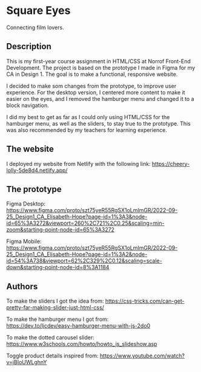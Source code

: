 # Square Eyes

Connecting film lovers.

## Description

This is my first-year course assignment in HTML/CSS at Norrof Front-End Development.
The project is based on the prototype I made in Figma for my CA in Design 1.
The goal is to make a functional, responsive website.

I decided to make som changes from the prototype, to improve user experience. For the desktop version, I centered more content to make it easier on the eyes, and I removed the hamburger menu and changed it to a block navigation.

I did my best to get as far as I could only using HTML/CSS for the hamburger menu, as well as the sliders,
to stay true to the prototype. This was also recommended by my teachers for learning experience.

## The website

I deployed my website from Netlify with the following link:
https://cheery-lolly-5de8d4.netlify.app/

## The prototype

Figma Desktop: https://www.figma.com/proto/szt75yeR55RgSX1oLmImGR/2022-09-25_Design1_CA_Elisabeth-Hope?page-id=1%3A3&node-id=65%3A3272&viewport=260%2C721%2C0.25&scaling=min-zoom&starting-point-node-id=65%3A3272

Figma Mobile: https://www.figma.com/proto/szt75yeR55RgSX1oLmImGR/2022-09-25_Design1_CA_Elisabeth-Hope?page-id=1%3A2&node-id=54%3A738&viewport=62%2C329%2C0.12&scaling=scale-down&starting-point-node-id=8%3A1184

## Authors

To make the sliders I got the idea from:
https://css-tricks.com/can-get-pretty-far-making-slider-just-html-css/

To make the hamburger menu I got from:  
https://dev.to/ljcdev/easy-hamburger-menu-with-js-2do0

To make the dotted carousel slider:
https://www.w3schools.com/howto/howto_js_slideshow.asp

Toggle product details inspired from:
https://www.youtube.com/watch?v=jBIoUWLghnY
